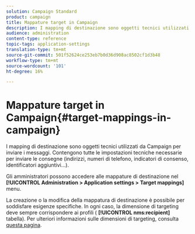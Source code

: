 ```yaml
---
solution: Campaign Standard
product: campaign
title: Mappature target in Campaign
description: I mapping di destinazione sono oggetti tecnici utilizzati da Campaign per inviare i messaggi. Contengono tutte le impostazioni tecniche necessarie per inviare le consegne.
audience: administration
content-type: reference
topic-tags: application-settings
translation-type: tm+mt
source-git-commit: 501f52624ce253eb7b0d36d908ac8502cf1d3b48
workflow-type: tm+mt
source-wordcount: '101'
ht-degree: 16%

---
```



# Mappature target in Campaign{#target-mappings-in-campaign}

I mapping di destinazione sono oggetti tecnici utilizzati da Campaign per inviare i messaggi. Contengono tutte le impostazioni tecniche necessarie per inviare le consegne (indirizzi, numeri di telefono, indicatori di consenso, identificatori aggiuntivi...).

Gli amministratori possono accedere alle mappature di destinazione nel **[!UICONTROL Administration > Application settings > Target mappings]** menu.

La creazione o la modifica della mappatura di destinazione è possibile per soddisfare esigenze specifiche. In ogni caso, la dimensione di targeting deve sempre corrispondere ai profili ( **[!UICONTROL nms:recipient]** tabella). Per ulteriori informazioni sulle dimensioni di targeting, consulta [questa pagina](../../automating/using/query.md#targeting-dimensions-and-resources).
